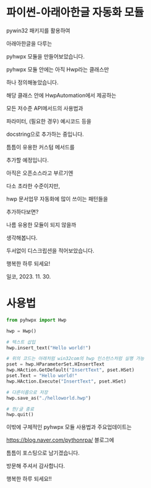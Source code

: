 # 파이썬-아래아한글 자동화 모듈

pywin32 패키지를 활용하여 

아래아한글을 다루는 

pyhwpx 모듈을 만들어보았습니다.

pyhwpx 모듈 안에는 아직 Hwp라는 클래스만 

하나 정의해놓았습니다.

해당 클래스 안에 HwpAutomation에서 제공하는 

모든 저수준 API메서드의 사용법과 

파라미터, (필요한 경우) 예시코드 등을 

docstring으로 추가하는 중입니다.

틈틈이 유용한 커스텀 메서드를 

추가할 예정입니다.

아직은 오픈소스라고 부르기엔 

다소 초라한 수준이지만,

hwp 문서업무 자동화에 많이 쓰이는 패턴들을 

추가하다보면?

나름 유용한 모듈이 되지 않을까 

생각해봅니다.

두서없이 디스크립션을 적어보았습니다.

행복한 하루 되세요!

일코, 2023. 11. 30.

# 사용법

```python
from pyhwpx import Hwp

hwp = Hwp()

# 텍스트 삽입
hwp.insert_text("Hello world!")

# 위의 코드는 아래처럼 win32com의 hwp 인스턴스처럼 실행 가능
pset = hwp.HParameterSet.HInsertText
hwp.HAction.GetDefault("InsertText", pset.HSet)
pset.Text = "Hello world!"
hwp.HAction.Execute("InsertText", pset.HSet)

# 다른이름으로 저장
hwp.save_as("./helloworld.hwp")

# 한/글 종료
hwp.quit()
```

이밖에 구체적인 pyhwpx 모듈 사용법과 주요업데이트는 

https://blog.naver.com/pythonrpa/ 블로그에

틈틈이 포스팅으로 남기겠습니다.

방문해 주셔서 감사합니다.

행복한 하루 되세요!!